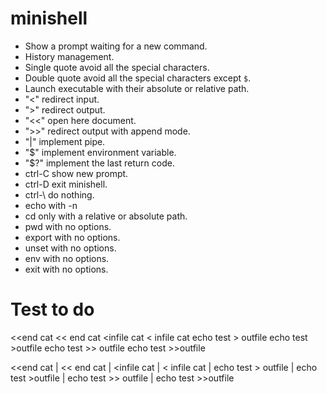 # minishell

- Show a prompt waiting for a new command.
- History management.
- Single quote avoid all the special characters.
- Double quote avoid all the special characters except `$`.
- Launch executable with their absolute or relative path.
- "<" redirect input.
- ">" redirect output.
- "<<" open here document.
- ">>" redirect output with append mode.
- "|" implement pipe.
- "$" implement environment variable.
- "$?" implement the last return code.
- ctrl-C show new prompt.
- ctrl-D exit minishell.
- ctrl-\ do nothing.
- echo with -n
- cd only with a relative or absolute path.
- pwd with no options.
- export with no options.
- unset with no options.
- env with no options.
- exit  with no options.

# Test to do

<<end cat
<< end cat
<infile cat
< infile cat
echo test > outfile
echo test >outfile
echo test >> outfile
echo test >>outfile

<<end cat | << end cat | <infile cat | < infile cat | echo test > outfile | echo test >outfile | echo test >> outfile | echo test >>outfile

